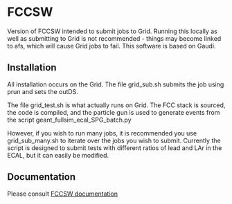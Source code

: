 FCCSW
=====

Version of FCCSW intended to submit jobs to Grid. 
Running this locally as well as submitting to Grid is not recommended - things may become linked to afs, which will cause Grid jobs to fail.
This software is based on Gaudi.


Installation
------------

All installation occurs on the Grid. The file
    grid_sub.sh
submits the job using prun and sets the outDS.

The file
    grid_test.sh
is what actually runs on Grid. The FCC stack is sourced, the code is compiled, and the particle gun is used to generate events from the script
   geant_fullsim_ecal_SPG_batch.py

However, if you wish to run many jobs, it is recommended you use
	 grid_sub_many.sh
to iterate over the jobs you wish to submit. Currently the script is designed to submit tests with different ratios of lead and LAr in the ECAL, but it can easily be modified.




Documentation
----

Please consult [FCCSW documentation](http://fccsw.web.cern.ch/fccsw/)
